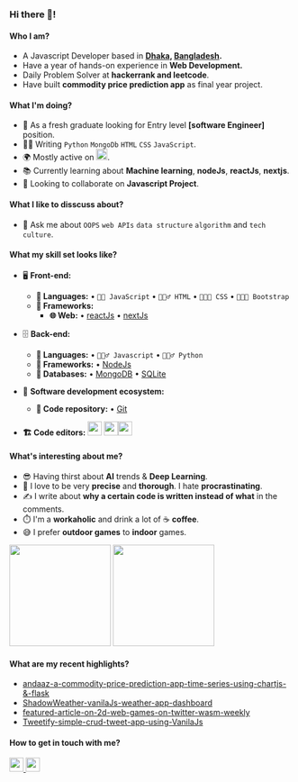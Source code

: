 ### Hi there 👋!

<!--
**IbrahiimKhan/IbrahiimKhan** is a ✨ _special_ ✨ repository because its `README.md` (this file) appears on your GitHub profile.

Here are some ideas to get you started:
-->
#### Who I am?
- A Javascript Developer based in **[Dhaka](https://en.wikipedia.org/wiki/Dhaka), [Bangladesh](https://en.wikipedia.org/wiki/Bangladesh).** 
- Have a year of hands-on experience in **Web Development.**
- Daily Problem Solver at **hackerrank and leetcode**.
- Have built **commodity price prediction app** as final year project.

#### What I'm doing?
- 🏢 As a fresh graduate looking for Entry level **[software Engineer]** position.
- 👨‍💻 Writing `Python` `MongoDb` `HTML` `CSS` `JavaScript`.
- 🌍 Mostly active on <a href="https://www.linkedin.com/in/ibrahim-khan-159669226/"><img src="https://cdn-icons-png.flaticon.com/512/174/174857.png" height=20></a>.
- 📚 Currently learning about **Machine learning**, **nodeJs**, **reactJs**, **nextjs**.
- 👯 Looking to collaborate on **Javascript Project**.

#### What I like to disscuss about? 
- 💬 Ask me about `OOPS` `web APIs` `data structure` `algorithm` and `tech culture`.

#### What my skill set looks like?
- 🖥 **Front-end:** 
  - **📜 Languages:** • `👨‍🔧 JavaScript` • `🧚🏻‍♂️ HTML` • `👨🏻‍🎨 CSS` • `👨🏻‍🎨 Bootstrap`
  - **🔬 Frameworks:**  
    - **🌐 Web:** • [reactJs](https://reactjs.org/) • [nextJs](https://nextjs.org/)
- 🗄️ **Back-end:**
  - **📜 Languages:** • `🧙🏻‍♂️ Javascript` • `🧚🏻‍♂️ Python`
  - **🔭 Frameworks:** • [NodeJs](https://nodejs.org/en/)
  - **💾 Databases:** • [MongoDB](https://www.mongodb.com/) • [SQLite](https://www.sqlite.org/index.html)
- 🎡 **Software development ecosystem:**
  - **📁 Code repository:** • [Git](https://git-scm.com/)

- **🏗️ Code editors:**
<a href="https://visualstudio.microsoft.com/"><img src="https://1000logos.net/wp-content/uploads/2020/08/Visual-Studio-Logo.png" height=25></a> <a href="https://code.visualstudio.com/"><img src="https://seeklogo.com/images/V/visual-studio-code-logo-449D71944F-seeklogo.com.png" height=25></a><a href="https://notepad-plus-plus.org/"><img src="https://notepad-plus-plus.org/images/logo.svg" height=25></a>
  
#### What's interesting about me?  
  - 😎 Having thirst about  **AI** trends & **Deep Learning**.
  - 🧐 I love to be very **precise** and **thorough**. I hate **procrastinating**.
  - ✍️ I write about **why a certain code is written instead of what** in the comments.
  - ⏱️ I'm a **workaholic** and drink a lot of ☕ **coffee**.
  - 😅 I prefer **outdoor games** to **indoor** games.

<!--Github Stats-->
<p float="left">
<img height="180em" src="https://github-readme-stats.vercel.app/api?username=ibrahiimkhan" /> 
<img height="180em" src="https://github-readme-stats.vercel.app/api/top-langs/?username=ibrahiimkhan"/>
</p>

<!-- #### What companies have I worked for? -->
<!-- <p left="center">
  <a href="">
    <img src="" height=50>
    </a> 
  
</p> -->

#### What are my recent highlights?
- [andaaz-a-commodity-price-prediction-app-time-series-using-chartjs-&-flask](https://github.com/IbrahiimKhan/andaaz)
- [ShadowWeather-vanilaJs-weather-app-dashboard](https://github.com/IbrahiimKhan/vanilajsWeatherapp)
- [featured-article-on-2d-web-games-on-twitter-wasm-weekly](https://twitter.com/WasmWeekly/status/1560266404171231232)
- [Tweetify-simple-crud-tweet-app-using-VanilaJs](https://github.com/IbrahiimKhan/tweet-tweet)


#### How to get in touch with me?
<p left="center">

<a href="https://www.linkedin.com/in/ibrahim-khan-159669226/">
  <img src="https://img.shields.io/badge/linkedin-%230077B5.svg?&style=for-the-badge&logo=linkedin&logoColor=white" height=25>
</a> 
<a href="https://www.facebook.com/profile.php?id=100078396596248">
  <img src="https://img.shields.io/badge/Facebook-1877F2?style=for-the-badge&logo=facebook&logoColor=white" height=25>
</a>

</p>

